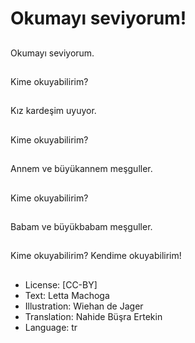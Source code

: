 # Okumayı seviyorum!

##
Okumayı seviyorum.

##
Kime okuyabilirim?

##
Kız kardeşim uyuyor.

##
Kime okuyabilirim?

##
Annem ve büyükannem meşguller.

##
Kime okuyabilirim?

##
Babam ve büyükbabam meşguller.

##
Kime okuyabilirim? Kendime okuyabilirim!

##
* License: [CC-BY]
* Text: Letta Machoga
* Illustration: Wiehan de Jager
* Translation: Nahide Büşra Ertekin
* Language: tr
